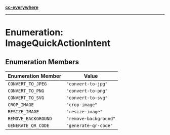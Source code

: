 [**cc-everywhere**](../../../../../index.md)

***

# Enumeration: ImageQuickActionIntent

## Enumeration Members

| Enumeration Member | Value |
| ------ | ------ |
| <a id="convert_to_jpeg"></a> `CONVERT_TO_JPEG` | `"convert-to-jpg"` |
| <a id="convert_to_png"></a> `CONVERT_TO_PNG` | `"convert-to-png"` |
| <a id="convert_to_svg"></a> `CONVERT_TO_SVG` | `"convert-to-svg"` |
| <a id="crop_image"></a> `CROP_IMAGE` | `"crop-image"` |
| <a id="resize_image"></a> `RESIZE_IMAGE` | `"resize-image"` |
| <a id="remove_background"></a> `REMOVE_BACKGROUND` | `"remove-background"` |
| <a id="generate_qr_code"></a> `GENERATE_QR_CODE` | `"generate-qr-code"` |

